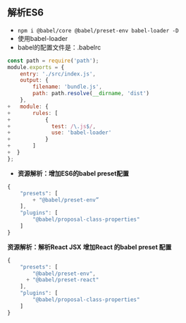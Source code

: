 ## 解析ES6

- `npm i @babel/core @babel/preset-env babel-loader -D`
- 使用babel-loader 
- babel的配置文件是：.babelrc

```js
const path = require('path');
module.exports = {
    entry: './src/index.js',
    output: {
        filename: 'bundle.js',
        path: path.resolve(__dirname, 'dist')
    },
+   module: {
+       rules: [
+           {
+             test: /\.js$/,
+             use: 'babel-loader'
+           }
+       ]
+  }
};
```

- **资源解析：增加ES6的babel preset配置**

```js
{
    "presets": [
        + "@babel/preset-env”
    ],
    "plugins": [
        "@babel/proposal-class-properties"
    ]
}
```

**资源解析：解析React JSX** **增加React 的babel preset 配置**

```js
{
    "presets": [
        "@babel/preset-env",
      + "@babel/preset-react"
    ],
    "plugins": [
        "@babel/proposal-class-properties"
    ]
}
```

